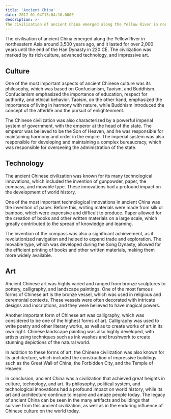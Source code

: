 ```yaml
---
title: 'Ancient China'
date: 2017-01-04T15:04:10.000Z
description: >-
The civilisation of ancient China emerged along the Yellow River in northeastern Asia around 3,500 years ago, and it lasted for over 2,000 years...
---
```


The civilisation of ancient China emerged along the Yellow River in northeastern Asia around 3,500 years ago, and it lasted for over 2,000 years until the end of the Han Dynasty in 220 CE. The civilization was marked by its rich culture, advanced technology, and impressive art.

## Culture 
One of the most important aspects of ancient Chinese culture was its philosophy, which was based on Confucianism, Taoism, and Buddhism. Confucianism emphasized the importance of education, respect for authority, and ethical behavior. Taoism, on the other hand, emphasized the importance of living in harmony with nature, while Buddhism introduced the concept of the afterlife and the pursuit of enlightenment.

The Chinese civilization was also characterized by a powerful imperial system of government, with the emperor at the head of the state. The emperor was believed to be the Son of Heaven, and he was responsible for maintaining harmony and order in the empire. The imperial system was also responsible for developing and maintaining a complex bureaucracy, which was responsible for overseeing the administration of the state.

## Technology  
The ancient Chinese civilization was known for its many technological innovations, which included the invention of gunpowder, paper, the compass, and movable type. These innovations had a profound impact on the development of world history.

One of the most important technological innovations in ancient China was the invention of paper. Before this, writing materials were made from silk or bamboo, which were expensive and difficult to produce. Paper allowed for the creation of books and other written materials on a large scale, which greatly contributed to the spread of knowledge and learning.

The invention of the compass was also a significant achievement, as it revolutionized navigation and helped to expand trade and exploration. The movable type, which was developed during the Song Dynasty, allowed for the efficient printing of books and other written materials, making them more widely available.

## Art  
Ancient Chinese art was highly varied and ranged from bronze sculptures to pottery, calligraphy, and landscape paintings. One of the most famous forms of Chinese art is the bronze vessel, which was used in religious and ceremonial contexts. These vessels were often decorated with intricate designs and inscriptions, and they were believed to have magical powers.

Another important form of Chinese art was calligraphy, which was considered to be one of the highest forms of art. Calligraphy was used to write poetry and other literary works, as well as to create works of art in its own right. Chinese landscape painting was also highly developed, with artists using techniques such as ink washes and brushwork to create stunning depictions of the natural world.

In addition to these forms of art, the Chinese civilization was also known for its architecture, which included the construction of impressive buildings such as the Great Wall of China, the Forbidden City, and the Temple of Heaven.

In conclusion, ancient China was a civilization that achieved great heights in culture, technology, and art. Its philosophy, political system, and technological innovations had a profound impact on world history, while its art and architecture continue to inspire and amaze people today. The legacy of ancient China can be seen in the many artifacts and buildings that survive from this ancient civilization, as well as in the enduring influence of Chinese culture on the world today.

